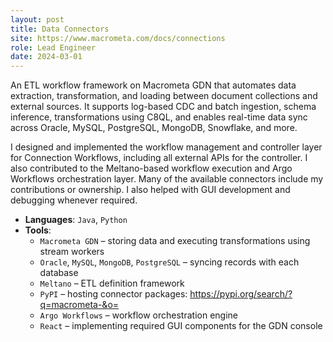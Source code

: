 ```yaml
---
layout: post
title: Data Connectors
site: https://www.macrometa.com/docs/connections
role: Lead Engineer
date: 2024-03-01
---
```


An ETL workflow framework on Macrometa GDN that automates data extraction, transformation, and loading between document collections and external sources. It supports log-based CDC and batch ingestion, schema inference, transformations using C8QL, and enables real-time data sync across Oracle, MySQL, PostgreSQL, MongoDB, Snowflake, and more.

I designed and implemented the workflow management and controller layer for Connection Workflows, including all external APIs for the controller. I also contributed to the Meltano-based workflow execution and Argo Workflows orchestration layer. Many of the available connectors include my contributions or ownership. I also helped with GUI development and debugging whenever required.

- **Languages**: `Java`, `Python`  
- **Tools**:  
  - `Macrometa GDN` – storing data and executing transformations using stream workers
  - `Oracle`, `MySQL`, `MongoDB`, `PostgreSQL` – syncing records with each database
  - `Meltano` – ETL definition framework
  - `PyPI` – hosting connector packages: https://pypi.org/search/?q=macrometa-&o=
  - `Argo Workflows` – workflow orchestration engine
  - `React` – implementing required GUI components for the GDN console
